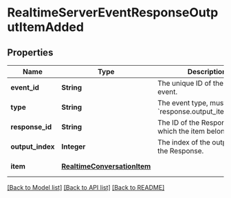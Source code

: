 # RealtimeServerEventResponseOutputItemAdded
## Properties

| Name | Type | Description | Notes |
|------------ | ------------- | ------------- | -------------|
| **event\_id** | **String** | The unique ID of the server event. | [default to null] |
| **type** | **String** | The event type, must be &#x60;response.output_item.added&#x60;. | [default to null] |
| **response\_id** | **String** | The ID of the Response to which the item belongs. | [default to null] |
| **output\_index** | **Integer** | The index of the output item in the Response. | [default to null] |
| **item** | [**RealtimeConversationItem**](RealtimeConversationItem.md) |  | [default to null] |

[[Back to Model list]](../README.md#documentation-for-models) [[Back to API list]](../README.md#documentation-for-api-endpoints) [[Back to README]](../README.md)

